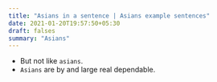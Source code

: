 ```yaml
---
title: "Asians in a sentence | Asians example sentences"
date: 2021-01-20T19:57:50+05:30
draft: falses
summary: "Asians"
---
```

- But not like `asians`.
- `Asians` are by and large real dependable.
                 

